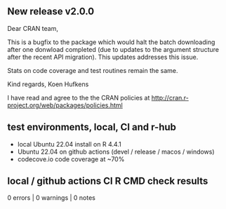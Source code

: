 ## New release v2.0.0 

Dear CRAN team,

This is a bugfix to the package which would halt the batch downloading
after one donwload completed (due to updates to the argument structure
after the recent API migration). This updates addresses this issue.

Stats on code coverage and test routines remain the same.

Kind regards,
Koen Hufkens

I have read and agree to the the CRAN policies at
http://cran.r-project.org/web/packages/policies.html

## test environments, local, CI and r-hub

- local Ubuntu 22.04 install on R 4.4.1
- Ubuntu 22.04 on github actions (devel / release / macos / windows)
- codecove.io code coverage at ~70%

## local / github actions CI R CMD check results

0 errors | 0 warnings | 0 notes
